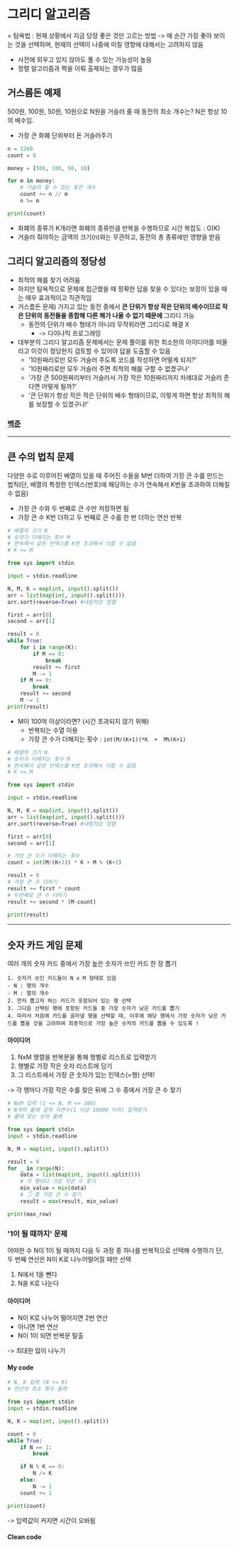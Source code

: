 # 그리디 알고리즘
= 탐욕법 : 현재 상황에서 지금 당장 좋은 것만 고르는 방법
-> 매 순간 가장 좋아 보이는 것을 선택하며, 현재의 선택이 나중에 미칠 영향에 대해서는 고려하지 않음
- 사전에 외우고 있지 않아도 풀 수 있는 가능성이 높음
- 정렬 알고리즘과 짝을 이뤄 출제되는 경우가 많음

## 거스름돈 예제
500원, 100원, 50원, 10원으로 N원을 거슬러 줄 때 동전의 최소 개수는? N은 항상 10의 배수임.
- 가장 큰 화폐 단위부터 돈 거슬러주기
```python
n = 1260
count = 0

money = [500, 100, 50, 10]

for m in money:
    # 거슬러 줄 수 있는 동전 개수
    count += n // m
    n %= m

print(count)
```

- 화폐의 종류가 K개라면 화폐의 종류만큼 반복을 수행하므로 시간 복잡도 : O(K)
- 거슬러 줘야하는 금액의 크기(n)와는 무관하고, 동전의 총 종류에만 영향을 받음

## 그리디 알고리즘의 정당성
- 최적의 해를 찾기 어려움
- 하지만 탐욕적으로 문제에 접근했을 때 정확한 답을 찾을 수 있다는 보장이 있을 때는 매우 효과적이고 직관적임
- 거스름돈 문제) 가지고 있는 동전 중에서 **큰 단위가 항상 작은 단위의 배수이므로 작은 단위의 동전들을 종합해 다른 해가 나올 수 없기 때문에** 그리디 가능
	- 동전의 단위가 배수 형태가 아니라 무작위라면 그리디로 해결 X
		- -> 다이나믹 프로그래밍
- 대부분의 그리디 알고리즘 문제에서는 문제 풀이를 위한 최소한의 아이디어를 떠올리고 이것이 정당한지 검토할 수 있어야 답을 도출할 수 있음
	- '10원짜리로만 모두 거슬러 주도록 코드를 작성하면 어떻게 되지?'
	- '10원짜리로만 모두 거슬러 주면 최적의 해를 구할 수 없겠구나'
	- '가장 큰 500원짜리부터 거슬러서 가장 작은 10원짜리까지 차례대로 거슬러 준다면 어떻게 될까?'
	- '큰 단위가 항상 작은 작은 단위의 배수 형태이므로, 이렇게 하면 항상 최적의 해를 보장할 수 있겠구나!'

### [백준](https://www.acmicpc.net/problem/11047)
---

## 큰 수의 법칙 문제
 다양한 수로 이루어진 배열이 있을 때 주어진 수들을 M번 더하여 가장 큰 수를 만드는 법칙(단, 배열의 특정한 인덱스(번호)에 해당하는 수가 연속해서 K번을 초과하여 더해질 수 없음)

- 가장 큰 수와 두 번째로 큰 수만 저장하면 됨
- 가장 큰 수 K번 더하고 두 번째로 큰 수를 한 번 더하는 연산 반복

```python
# 배열의 크기 N
# 숫자가 더해지는 횟수 M
# 연속해서 같은 인덱스를 K번 초과해서 더할 수 없음
# K <= M

from sys import stdin

input = stdin.readline

N, M, K = map(int, input().split())
arr = list(map(int, input().split()))
arr.sort(reverse=True) #내림차순 정렬

first = arr[0]
second = arr[1]

result = 0
while True:
    for i in range(K):
        if M == 0:
            break
        result += first
        M -= 1
    if M == 0:
        break
    result += second
    M -= 1
print(result)
```

- M이 100억 이상이라면? (시간 초과되지 않기 위해)
	- 반복되는 수열 이용
 	- 가장 큰 수가 더해지는 횟수 : ```int(M/(K+1))*K  +  M%(K+1)```

```python
# 배열의 크기 N
# 숫자가 더해지는 횟수 M
# 연속해서 같은 인덱스를 K번 초과해서 더할 수 없음
# K <= M

from sys import stdin

input = stdin.readline

N, M, K = map(int, input().split())
arr = list(map(int, input().split()))
arr.sort(reverse=True) #내림차순 정렬

first = arr[0]
second = arr[1]

# 가장 큰 수가 더해지는 횟수
count = int(M/(K+1)) * K + M % (K+1)

result = 0
# 가장 큰 수 더하기
result += first * count
# 두번째로 큰 수 더하기
result += second * (M-count)

print(result)
```

---

## 숫자 카드 게임 문제
여러 개의 숫자 카드 중에서 가장 높은 숫자가 쓰인 카드 한 장 뽑기
```
1. 숫자가 쓰인 카드들이 N x M 형태로 있음 
- N : 행의 개수
- M : 열의 개수
2. 먼저 뽑고자 하는 카드가 포함되어 있는 행 선택
3. 그다음 선택된 행에 포함된 카드들 중 가장 숫자가 낮은 카드를 뽑기
4. 따라서 처음에 카드를 골라낼 행을 선택할 때, 이후에 해당 행에서 가장 숫자가 낮은 카드를 뽑을 것을 고려하여 최종적으로 가장 높은 숫자의 카드를 뽑을 수 있도록 !
```

#### 아이디어
1. NxM 행렬을 반복문을 통해 행별로 리스트로 입력받기
2. 행별로 가장 작은 숫자 리스트에 담기
3. 그 리스트에서 가장 큰 숫자가 있는 인덱스(=행) 선택!

-> 각 행마다 가장 작은 수를 찾은 뒤에 그 수 중에서 가장 큰 수 찾기

```python
# NxM 입력 (1 <= N, M <= 100)
# N개의 줄에 걸쳐 자연수(1 이상 10000 이하) 입력받기
# 룰에 맞는 숫자 출력

from sys import stdin
input = stdin.readline

N, M = map(int, input().split())

result = 0
for _ in range(N):
    data = list(map(int, input().split()))
    # 각 행마다 가장 작은 수 찾기
    min_value = min(data)
    # 그 중 가장 큰 수 찾기
    result = max(result, min_value)

print(max_row)
```

### '1이 될 때까지' 문제
어떠한 수 N이 1이 될 때까지 다음 두 과정 중 하나를 반복적으로 선택해 수행하기
단, 두 번째 연산은 N이 K로 나누어떨어질 때만 선택

1. N에서 1을 뺀다
2. N을 K로 나눈다

#### 아이디어
- N이 K로 나누어 떨어지면 2번 연산
- 아니면 1번 연산
- N이 1이 되면 반복문 탈출

-> 최대한 많이 나누기

#### My code
```python
# N, K 입력 (N >= K)
# 연산의 최소 횟수 출력

from sys import stdin
input = stdin.readline

N, K = map(int, input().split())

count = 0
while True:
    if N == 1:
        break

    if N % K == 0:
        N /= K
    else:
        N -= 1
    count += 1

print(count)
```
-> 입력값이 커지면 시간이 오바됨

#### Clean code
```python

```